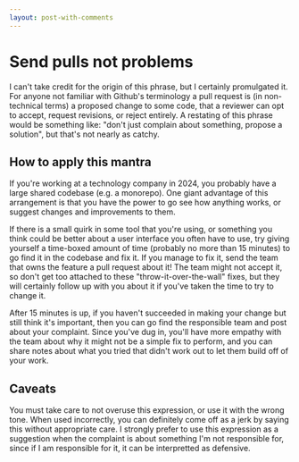 ```yaml
---
layout: post-with-comments
---
```

# Send pulls not problems

I can't take credit for the origin of this phrase, but I certainly promulgated it.
For anyone not familiar with Github's terminology a pull request is (in non-technical terms) a proposed change to some code, that a reviewer can opt to accept, request revisions, or reject entirely.
A restating of this phrase would be something like: "don't just complain about something, propose a solution", but that's not nearly as catchy.

## How to apply this mantra

If you're working at a technology company in 2024, you probably have a large shared codebase (e.g. a monorepo).
One giant advantage of this arrangement is that you have the power to go see how anything works, or suggest changes and improvements to them.

If there is a small quirk in some tool that you're using, or something you think could be better about a user interface you often have to use, try giving yourself a time-boxed amount of time (probably no more than 15 minutes) to go find it in the codebase and fix it.
If you manage to fix it, send the team that owns the feature a pull request about it! 
The team might not accept it, so don't get too attached to these "throw-it-over-the-wall" fixes, but they will certainly follow up with you about it if you've taken the time to try to change it.

After 15 minutes is up, if you haven't succeeded in making your change but still think it's important, then you can go find the responsible team and post about your complaint. 
Since you've dug in, you'll have more empathy with the team about why it might not be a simple fix to perform, and you can share notes about what you tried that didn't work out to let them build off of your work.

## Caveats

You must take care to not overuse this expression, or use it with the wrong tone. 
When used incorrectly, you can definitely come off as a jerk by saying this without appropriate care.
I strongly prefer to use this expression as a suggestion when the complaint is about something I'm not responsible for, since if I am responsible for it, it can be interpretted as defensive. 

